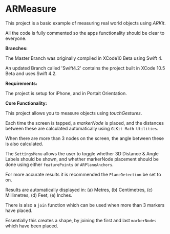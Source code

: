 
# ARMeasure

This project is a basic example of measuring real world objects using *ARKit*.

All the code is fully commented so the apps functionality should be clear to everyone.

**Branches:**

The Master Branch was originally compiled in XCode10 Beta using Swift 4.

An updated Branch called 'Swift4.2' contains the project built in XCode 10.5 Beta and uses Swift 4.2.

**Requirements:**

The project is setup for iPhone, and in Portait Orientation.

**Core Functionality:**

This project allows you to measure objects using *touchGestures*. 

Each time the screen is tapped, a *markerNode* is placed, and the distances between these are calculated automatically using `GLKit Math Utilities`.

When there are more than 3 nodes on the screen, the angle between these is also calculated.

The `SettingsMenu` allows the user to toggle whether 3D Distance & Angle Labels should be shown, and whether markerNode placement should be done using either `featurePoints` or `ARPlaneAnchors`.

For more accurate results it is recommended the `PlaneDetection` be set to on.

Results are automatically displayed in:
(a) Metres,
(b) Centimetres,
(c) Millimetres,
(d) Feet,
(e) Inches.

There is also a `join` function which can be used when more than 3 markers have placed.

Essentially this creates a shape, by joining the first and last `markerNodes` which have been placed.
